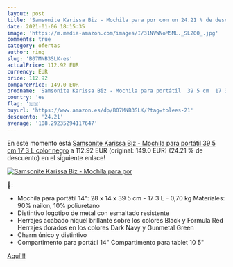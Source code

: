```yaml
---
layout: post
title: 'Samsonite Karissa Biz - Mochila para por con un 24.21 % de descuento'
date: 2021-01-06 18:15:35
image: 'https://m.media-amazon.com/images/I/31NVWNoM5ML._SL200_.jpg'
comments: true
category: ofertas
author: ring
slug: 'B07MNB3SLK-es'
actualPrice: 112.92 EUR
currency: EUR
price: 112.92
comparePrice: 149.0 EUR
prodname: 'Samsonite Karissa Biz - Mochila para portátil  39 5 cm  17 3 L   color negro'
country: 'es'
flag: '🇪🇸'
buyurl: 'https://www.amazon.es/dp/B07MNB3SLK/?tag=tolees-21'
descuento: '24.21'
average: '108.29235294117647'
---
```


En este momento está [Samsonite Karissa Biz - Mochila para portátil  39 5 cm  17 3 L   color negro](https://www.amazon.es/dp/B07MNB3SLK/?tag=tolees-21) a 112.92 EUR (original: 149.0 EUR) (24.21 %  de descuento) en el siguiente enlace!

[![Samsonite Karissa Biz - Mochila para por](https://m.media-amazon.com/images/I/31NVWNoM5ML._SL200_.jpg)](https://www.amazon.es/dp/B07MNB3SLK/?tag=tolees-21)

🔎:

- Mochila para portátil 14\": 28 x 14 x 39 5 cm - 17 3 L - 0,70 kg Materiales: 90% nailon, 10% poliuretano
- Distintivo logotipo de metal con esmaltado resistente
- Herrajes acabado níquel brillante sobre los colores Black y Formula Red Herrajes dorados en los colores Dark Navy y Gunmetal Green
- Charm único y distintivo
- Compartimento para portátil 14\" Compartimento para tablet 10 5\"

[Aquí!!!](https://www.amazon.es/dp/B07MNB3SLK/?tag=tolees-21)
